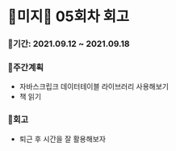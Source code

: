 # 🌼미지🌼 05회차 회고

### 🥕기간: 2021.09.12 ~ 2021.09.18

### 🍆주간계획

- 자바스크립크 데이터테이블 라이브러리 사용해보기
- 책 읽기

### 🥦회고

- 퇴근 후 시간을 잘 활용해보자
